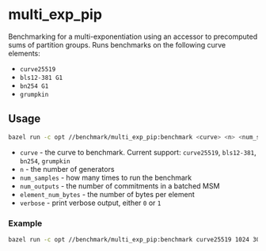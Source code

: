 # multi_exp_pip
Benchmarking for a multi-exponentiation using an accessor to precomputed sums of partition groups. Runs benchmarks on the following curve elements:
- `curve25519`
- `bls12-381 G1`
- `bn254 G1`
- `grumpkin`

## Usage
```sh
bazel run -c opt //benchmark/multi_exp_pip:benchmark <curve> <n> <num_samples> <num_outputs> <element_num_bytes> <verbose>
```
- `curve` - the curve to benchmark. Current support: `curve25519`, `bls12-381`, `bn254`, `grumpkin`
- `n` - the number of generators
- `num_samples` - how many times to run the benchmark
- `num_outputs` - the number of commitments in a batched MSM
- `element_num_bytes` - the number of bytes per element
- `verbose` - print verbose output, either `0` or `1`

### Example
```sh
bazel run -c opt //benchmark/multi_exp_pip:benchmark curve25519 1024 30 1024 32 0
```
